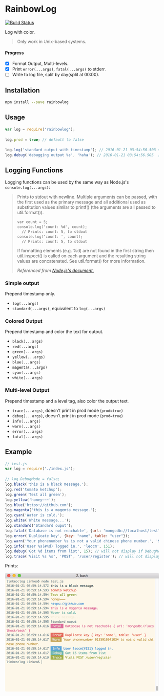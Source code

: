 # RainbowLog

[![Build Status](https://travis-ci.org/linkeo/rainbowlog.svg?branch=v1)](https://travis-ci.org/linkeo/rainbowlog)

Log with color.

> Only work in Unix-based systems.

#### Progress

- [x] Format Output, Multi-levels.
- [x] Print `error(...args)`, `fatal(...args)` to stderr.
- [ ] Write to log file, split by day(split at 00:00).

## Installation

```sh
npm install --save rainbowlog
```

## Usage

```js
var log = require('rainbowlog');

log.prod = true; // default to false

log.log('standard output with timestamp'); // 2016-01-21 03:54:56.503 standard output with timestamp
log.debug('debugging output %s', 'haha'); // 2016-01-21 03:54:56.505  [Debug]  debugging output haha
```

## Logging Functions

Logging functions can be used by the same way as Node.js's `console.log(...args)`:

> Prints to stdout with newline. Multiple arguments can be passed, with the first used as the primary message and all additional used as substitution values similar to printf() (the arguments are all passed to util.format()).
>
> ```
> var count = 5;
> console.log('count: %d', count);
>   // Prints: count: 5, to stdout
> console.log('count: ', count);
>   // Prints: count: 5, to stdout
> ```
>
> If formatting elements (e.g. %d) are not found in the first string then util.inspect() is called on each argument and the resulting string values are concatenated. See util.format() for more information.
>
> *Referenced from [Node.js's document.](https://nodejs.org/api/console.html#console_console_log_data)*

### Simple output

Prepend timestamp only.

- `log(...args)`
- `standard(...args)`, equivalent to `log(...args)`

### Colored Output

Prepend timestamp and color the text for output.

- `black(...args)`
- `red(...args)`
- `green(...args)`
- `yellow(...args)`
- `blue(...args)`
- `magenta(...args)`
- `cyan(...args)`
- `white(...args)`

### Multi-level Output

Prepend timestamp and a level tag, also color the output text.

- `trace(...args)`, doesn't print in prod mode (`prod=true`)
- `debug(...args)`, doesn't print in prod mode (`prod=true`)
- `info(...args)`
- `warn(...args)`
- `error(...args)`
- `fatal(...args)`

## Example

```js
// test.js
var log = require('./index.js');

// log.DebugMode = false;
log.black('this is a black message.');
log.red('tomato ketchup');
log.green('Test all green');
log.yellow('honey~~~');
log.blue('https://github.com');
log.magenta('this is a magenta message.');
log.cyan('Water is cold.');
log.white('White message...');
log.standard('Standard ouput');
log.fatal('Database is not reachable', {url: "mongodb://localhost/test"});
log.error('Duplicate key', {key: "name", table: "user"});
log.warn('Your phonenumber %s is not a valid chinese phone number.', '9135910341034');
log.info('User %s(#%d) logged in.', 'leocm', 151);
log.debug('Got %d items from list', 15); // will not display if DebugMode==false
log.trace('Visit %s %s', 'POST', '/user/register'); // will not display if DebugMode==false
```

Prints:

![screenshot.png](screenshot.png)
